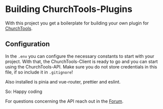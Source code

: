 # Building ChurchTools-Plugins

With this project you get a boilerplate for building your own plugin for [ChurchTools](https://www.church.tools).

## Configuration

In the `.env` you can configure the necessary constants to start with your project. With that, the ChurchTools-Client is ready to go and you can start using the ChurchTools-API. Make sure you do not store credentials in this file, if so include it in `.gitignore`!

Also installed is pinia and vue-router, prettier and eslint.

So: Happy coding

For questions concerning the API reach out in the [Forum](https://forum.church.tools).

